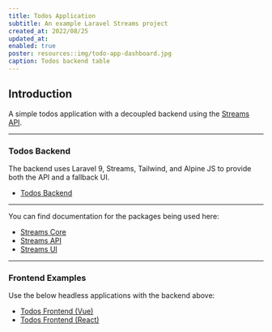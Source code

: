 ```yaml
---
title: Todos Application
subtitle: An example Laravel Streams project
created_at: 2022/08/25
updated_at:
enabled: true
poster: resources::img/todo-app-dashboard.jpg
caption: Todos backend table
---
```


## Introduction

A simple todos application with a decoupled backend using the [Streams API](https://streams.dev/docs/api/introduction).

---

### Todos Backend

The backend uses Laravel 9, Streams, Tailwind, and Alpine JS to provide both the API and a fallback UI.

- [Todos Backend](https://github.com/laravel-streams/todos-backend)

---

You can find documentation for the packages being used here:

- [Streams Core](https://streams.dev/docs/core/introduction)
- [Streams API](https://streams.dev/docs/api/introduction)
- [Streams UI](https://streams.dev/docs/ui/introduction)

---

### Frontend Examples

Use the below headless applications with the backend above: 

- [Todos Frontend (Vue)](https://github.com/laravel-streams/todos-vue-app)
- [Todos Frontend (React)](https://github.com/laravel-streams/todos-react-app)
